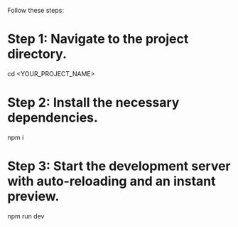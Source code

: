Follow these steps:

# Step 1: Navigate to the project directory.
cd <YOUR_PROJECT_NAME>

# Step 2: Install the necessary dependencies.
npm i

# Step 3: Start the development server with auto-reloading and an instant preview.
npm run dev
```
